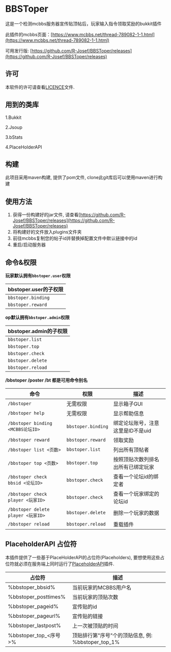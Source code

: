 # BBSToper

这是一个检测mcbbs服务器宣传贴顶帖后，玩家输入指令领取奖励的bukkit插件

此插件的mcbbs页面：[https://www.mcbbs.net/thread-789082-1-1.html](https://www.mcbbs.net/thread-789082-1-1.html)

可用发行版: [https://github.com/R-Josef/BBSToper/releases](https://github.com/R-Josef/BBSToper/releases)

## 许可

本软件的许可请查看[LICENCE](https://github.com/R-Josef/BBSToper/blob/master/LICENSE)文件.

## 用到的类库

1.Bukkit

2.Jsoup

3.bStats

4.PlaceHolderAPI

## 构建

此项目采用maven构建, 提供了pom文件, clone此git库后可以使用maven进行构建

## 使用方法

1. 获得一份构建好的jar文件, 请查看[https://github.com/R-Josef/BBSToper/releases](https://github.com/R-Josef/BBSToper/releases)
2. 将构建好的文件放入plugins文件夹
3. 前往mcbbs复制您的帖子id并替换掉配置文件中默认链接中的id
4. 重启/启动服务器

## 命令&权限

**玩家默认拥有`bbstoper.user`权限**

| bbstoper.user的子权限  |
| ------------------ |
| `bbstoper.binding` |
| `bbstoper.reward`  |

**op默认拥有`bbstoper.admin`权限**

| bbstoper.admin的子权限 |
| ------------------ |
| `bbstoper.list`    |
| `bbstoper.top`     |
| `bbstoper.check`   |
| `bbstoper.delete`  |
| `bbstoper.reload`  |

**/bbstoper /poster /bt 都是可用命令别名**

| 命令                               | 权限                 | 描述                  |
| -------------------------------- | ------------------ | ------------------- |
| `/bbstoper`                      | 无需权限               | 显示箱子GUI             |
| `/bbstoper help`                 | 无需权限               | 显示帮助信息              |
| `/bbstoper binding <MCBBS论坛ID>`  | `bbstoper.binding` | 绑定论坛账号，注意这里是ID不是uid |
| `/bbstoper reward`               | `bbstoper.reward`  | 领取奖励                |
| `/bbstoper list <页数>`            | `bbstoper.list`    | 列出所有顶帖者             |
| `/bbstoper top <页数>`             | `bbstoper.top`     | 按照顶贴次数列排名出所有已绑定玩家   |
| `/bbstoper check bbsid <论坛ID>`   | `bbstoper.check`   | 查看一个论坛id的绑定者        |
| `/bbstoper check player <玩家ID>`  | `bbstoper.check`   | 查看一个玩家绑定的论坛id       |
| `/bbstoper delete player <玩家ID>` | `bbstoper.delete`  | 删除一个玩家的数据           |
| `/bbstoper reload`               | `bbstoper.reload`  | 重载插件                |

## PlaceholderAPI 占位符

本插件提供了一些基于PlaceHolderAPI的占位符(Placeholders), 要想使用这些占位符就必须在服务端上同时运行了[PlaceholderAPI](https://github.com/PlaceholderAPI/PlaceholderAPI)插件.

| 占位符                  | 描述                                   |
| -------------------- | ------------------------------------ |
| %bbstoper_bbsid%     | 当前玩家的MCBBS用户名                        |
| %bbstoper_posttimes% | 当前玩家的顶贴次数                            |
| %bbstoper_pageid%    | 宣传贴的id                               |
| %bbstoper_pageurl%   | 宣传贴的链接                               |
| %bbstoper_lastpost%  | 上一次被顶贴的时间                            |
| %bbstoper_top_<序号>%  | 顶贴排行第"序号"个的顶贴信息, 例: %bbstoper_top_1% |


